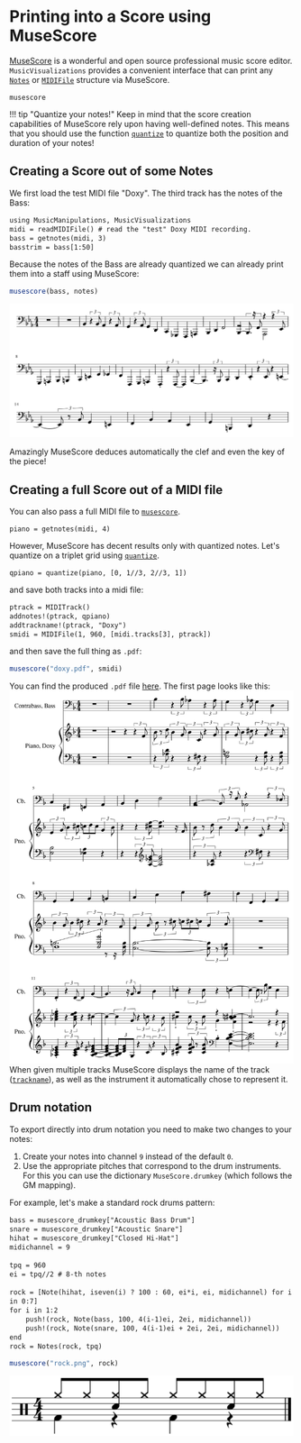 # Printing into a Score using MuseScore

[MuseScore](https://musescore.org) is a wonderful and open source professional
music score editor. `MusicVisualizations`
provides a convenient interface that can print any [`Notes`](@ref)
or [`MIDIFile`](@ref) structure via MuseScore.

```@docs
musescore
```

!!! tip "Quantize your notes!"
    Keep in mind that the score creation capabilities of MuseScore rely upon
    having well-defined notes. This means that you should use the function
    [`quantize`](@ref) to quantize both the position and duration of your notes!

## Creating a Score out of some Notes

We first load the test MIDI file "Doxy".
The third track has the notes of the Bass:

```@example musescore
using MusicManipulations, MusicVisualizations
midi = readMIDIFile() # read the "test" Doxy MIDI recording.
bass = getnotes(midi, 3)
basstrim = bass[1:50]
```

Because the notes of the Bass are already quantized we can already
print them into a staff using MuseScore:

```julia
musescore(bass, notes)
```

![Bass score](bass-1.png)

Amazingly MuseScore deduces automatically the clef and even the key of
the piece!

## Creating a full Score out of a MIDI file
You can also pass a full MIDI file to [`musescore`](@ref).

```@example musescore
piano = getnotes(midi, 4)
```

However, MuseScore has decent results only with quantized notes.
Let's quantize on a triplet grid using [`quantize`](@ref).

```@example musescore
qpiano = quantize(piano, [0, 1//3, 2//3, 1])
```

and save both tracks into a midi file:

```@example musescore
ptrack = MIDITrack()
addnotes!(ptrack, qpiano)
addtrackname!(ptrack, "Doxy")
smidi = MIDIFile(1, 960, [midi.tracks[3], ptrack])
```

and then save the full thing as `.pdf`:

```julia
musescore("doxy.pdf", smidi)
```

You can find the produced `.pdf` file
[here](https://github.com/JuliaMusic/JuliaMusic_documentation.jl/tree/master/docs/src/printplot/doxy.pdf).
The first page looks like this:
![Full score](doxy-1.png)
When given multiple tracks MuseScore displays the name of the track ([`trackname`](@ref)),
as well as the instrument it automatically chose to represent it.

## Drum notation

To export directly into drum notation you need to make two changes to your notes:

1. Create your notes into channel `9` instead of the default `0`.
2. Use the appropriate pitches that correspond to the drum instruments. For this you can use the dictionary `MuseScore.drumkey` (which follows the GM mapping).

For example, let's make a standard rock drums pattern:
```@example musescore
bass = musescore_drumkey["Acoustic Bass Drum"]
snare = musescore_drumkey["Acoustic Snare"]
hihat = musescore_drumkey["Closed Hi-Hat"]
midichannel = 9

tpq = 960
ei = tpq//2 # 8-th notes

rock = [Note(hihat, iseven(i) ? 100 : 60, ei*i, ei, midichannel) for i in 0:7]
for i in 1:2
    push!(rock, Note(bass, 100, 4(i-1)ei, 2ei, midichannel))
    push!(rock, Note(snare, 100, 4(i-1)ei + 2ei, 2ei, midichannel))
end
rock = Notes(rock, tpq)
```
```julia
musescore("rock.png", rock)
```

![drums](rock-1.png)
